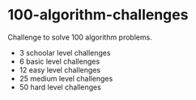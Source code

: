 # 100-algorithm-challenges
Challenge to solve 100 algorithm problems.

- 3 schoolar level challenges
- 6 basic level challenges
- 12 easy level challenges
- 25 medium level challenges
- 50 hard level challenges
